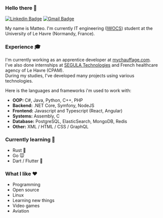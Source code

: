 ### Hello there 👋
 [![Linkedin Badge](https://img.shields.io/badge/-Matteo_AUGER-blue?style=flat-square&logo=Linkedin&logoColor=white&link=https://www.linkedin.com/in/matt%C3%A9o-auger-52148b160/)](https://www.linkedin.com/in/matt%C3%A9o-auger-52148b160/) 
 [![Gmail Badge](https://img.shields.io/badge/-augermtt@gmail.com-c14438?style=flat-square&logo=Gmail&logoColor=white&link=mailto:augermtt@gmail.com)](mailto:augermtt@gmail.com)
 
My name is Matteo. I'm currently IT engineering ([IWOCS](https://www.univ-lehavre.fr/spip.php?formation22)) student at the University of Le Havre (Normandy, France).

### Experience :mortar_board:

I'm currently working as an apprentice developer at [mychauffage.com](https://www.mychauffage.com). \
I've also done internships at [SEGULA Technologies](https://www.segulatechnologies.com/en/) and French healthcare agency of Le Havre (CPAM). \
During my studies, I've developed many projects using various technologies.

Here is the languages and frameworks i'm used to work with:
* **OOP:** C#, Java, Python, C++, PHP
* **Backend:** .NET Core, Symfony, NodeJS
* **Frontend:** Javascript and Typescript (React, Angular)
* **Systems:** Assembly, C
* **Database:** PostgreSQL, ElasticSearch, MongoDB, Redis
* **Other:** XML / HTML / CSS / GraphQL


### Currently learning :brain:
* Rust :crab:
* Go :mouse:
* Dart / Flutter :dart:

### What I like :heart:
* Programming
* Open source
* Linux
* Learning new things
* Video games
* Aviation

